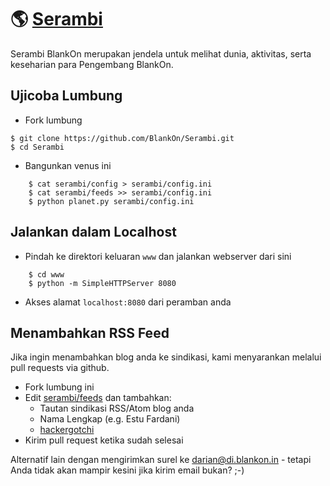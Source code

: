 # 🌎 [Serambi](http://serambi.blankonlinux.or.id)

Serambi BlankOn merupakan jendela untuk melihat dunia, aktivitas, serta keseharian para Pengembang BlankOn.

## Ujicoba Lumbung
* Fork lumbung  
```
$ git clone https://github.com/BlankOn/Serambi.git
$ cd Serambi
```
* Bangunkan venus ini  
```
    $ cat serambi/config > serambi/config.ini
    $ cat serambi/feeds >> serambi/config.ini
    $ python planet.py serambi/config.ini
```

## Jalankan dalam Localhost
* Pindah ke direktori keluaran `www` dan jalankan webserver dari sini  
```
    $ cd www
    $ python -m SimpleHTTPServer 8080
```
* Akses alamat `localhost:8080` dari peramban anda

## Menambahkan RSS Feed
Jika ingin menambahkan blog anda ke sindikasi, kami menyarankan melalui pull requests via github. 

* Fork lumbung ini
* Edit [serambi/feeds](https://github.com/blankon/serambi/blob/master/serambi/feeds) dan tambahkan:
  * Tautan sindikasi RSS/Atom blog anda
  * Nama Lengkap (e.g. Estu Fardani)
  * [hackergotchi](https://en.wikipedia.org/wiki/Hackergotchi)
* Kirim pull request ketika sudah selesai

Alternatif lain dengan mengirimkan surel ke darian@di.blankon.in - tetapi Anda tidak akan mampir kesini jika kirim email bukan? ;-)
